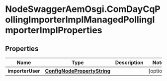 # NodeSwaggerAemOsgi.ComDayCqPollingImporterImplManagedPollingImporterImplProperties

## Properties

Name | Type | Description | Notes
------------ | ------------- | ------------- | -------------
**importerUser** | [**ConfigNodePropertyString**](ConfigNodePropertyString.md) |  | [optional] 


